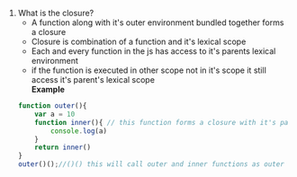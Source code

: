 1. What is the closure?  
    - A function along with it's outer environment bundled together forms a closure
    - Closure is combination of a function and it's lexical scope
    - Each and every function in the js has access to it's parents lexical environment 
    - if the function is executed in other scope not in it's scope it still access it's parent's lexical scope  
    **Example**
    ```javascript
    function outer(){
        var a = 10
        function inner(){ // this function forms a closure with it's parent lexical environment
            console.log(a)
        }
        return inner()
    }
    outer()();//()() this will call outer and inner functions as outer returns inner fun
    ```